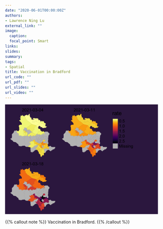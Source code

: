 ```yaml
---
date: "2020-06-01T00:00:00Z"
authors: 
- Lawrence Ning Lu
external_link: ""
image:
  caption: 
  focal_point: Smart
links:
slides:
summary:
tags:
- Spatial
title: Vaccination in Bradford
url_code: ""
url_pdf: ""
url_slides: ""
url_video: ""
---
```


![](plot1.png)

{{% callout note %}}
Vaccination in Bradford.
{{% /callout %}}